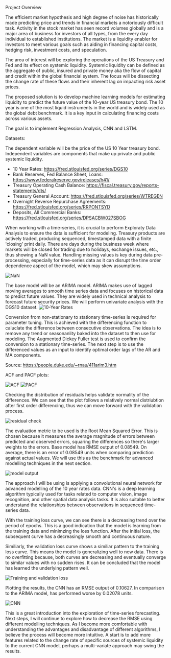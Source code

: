 Project Overview

The efficient market hypothesis and high degree of noise has historically made predicting price and trends in financial markets a notoriously difficult task. Activity in the stock market has seen record volumes globally and is a major area of business for investors of all types, from the every day individual to established institutions. The market is a liquidity enabler for investors to meet various goals such as aiding in financing capital costs, hedging risk, investment costs, and speculation.

The area of interest will be exploring the operations of the US Treasury and Fed and its effect on systemic liquidity. Systemic liquidity can be defined as the aggregate of public, insured and private money aka the flow of capital and credit within the global financial system. The focus will be dissecting the change rate of these flows and their inherent lag on impacting risk asset prices. 

The proposed solution is to develop machine learning models for estimating liquidity to predict the future value of the 10-year US treasury bond. The 10 year is one of the most liquid instruments in the world and is widely used as the global debt benchmark. It is a key input in calculating financing costs across various assets.

The goal is to implement Regression Analysis, CNN and LSTM.

Datasets:

The dependent variable will be the price of the US 10 Year treasury bond. Independent variables are components that make up private and public systemic liquidity. 

- 10 Year Rates: https://fred.stlouisfed.org/series/DGS10
- Bank Reserves, Fed Balance Sheet, Loans: https://www.federalreserve.gov/releases/h41/
- Treasury Operating Cash Balance: https://fiscal.treasury.gov/reports-statements/dts/
- Treasury General Account: https://fred.stlouisfed.org/series/WTREGEN
- Overnight Reverse Repurchase Agreements: https://fred.stlouisfed.org/series/RRPONTSYD
- Deposits, All Commercial Banks: https://fred.stlouisfed.org/series/DPSACBW027SBOG


When working with a time-series, it is crucial to perform Exploraty Data Analysis to ensure the data is sufficient for modeling. Treasury products are actively traded, producing sequenced, timestamped data with a finite 'closing' print daily. There are days during the business week where markets will be closed for trading due to holidays, exchange issues, etc., thus showing a NaN value. Handling missing values is key during data pre-processing, especially for time-series data as it can disrupt the time order dependence aspect of the model, which may skew assumptions.

![NaN](https://github.com/AA-TU/Capstone/assets/114870779/6b151ebb-1675-48ba-9a0d-bdbb25c9c6c8)


The base model will be an ARIMA model. ARIMA makes use of lagged moving averages to smooth time series data and focuses on historical data to predict future values. They are widely used in technical analysis to forecast future security prices. We will perform univariate analysis with the DGS10 dataset. 
![10-Year Rates](https://github.com/AA-TU/Capstone/assets/114870779/0bc29253-6c78-46f8-ba89-9436cb91d0c4)

Conversion from non-stationary to stationary time-series is required for parameter tuning. This is achieved with the differencing function to caluclate the difference between consecutive observations. The idea is to remove any trend or seasonanlity baked into the dataset to then use for modeling. The Augmented Dickey Fuller test is used to confirm the conversion to a stationary time-series. 
The next step is to use the differenced values as an input to identify optimal order lags of the AR and MA components. 

Source: https://people.duke.edu/~rnau/411arim3.htm

ACF and PACF plots: 

![ACF](https://github.com/AA-TU/Capstone/assets/114870779/2af01b9f-5ea0-4d8d-abf1-dd38801fb1c6) ![PACF](https://github.com/AA-TU/Capstone/assets/114870779/78f544ec-41aa-4716-8273-ce4b5c8324eb)

Checking the distribution of residuals helps validate normality of the differences. We can see that the plot follows a relatively normal distriubtion after first order differencing, thus we can move forward with the validation process.

![residual check](https://github.com/AA-TU/Capstone/assets/114870779/7806c3df-4607-4e5b-a96f-8fe7b6312851)

The evaluation metric to be used is the Root Mean Squared Error. This is chosen because it measures the average magnitude of errors between predicted and observed errors, squaring the differences so there's larger weights to the errors. 
Base model has RMSE output of 0.08549. On average, there is an error of 0.08549 units when comparing prediction against actual values. We will use this as the benchmark for advanced modelling techniques in the next section.

![model output](https://github.com/AA-TU/Capstone/assets/114870779/949d0ce3-802a-43d3-b1aa-f42a64c00e7e)

The approach I will be using is applying a convolutional neural network for advanced modelling of the 10 year rates data. CNN's is a deep learning algorithm typically used for tasks related to computer vision, image recognition, and other spatial data analysis tasks. It is also suitable to better understand the relationships between observations in sequenced time-series data. 

With the training loss curve, we can see there is a decreasing trend over the period of epochs. This is a good indication that the model is learning from the training data and minimzing the loss function. After the initial loss, the subsequent curve has a decreasingly smooth and continuous nature. 

Similiarly, the validation loss curve shows a similiar pattern to the training loss curve. This means the model is generalizing well to new data. There is no overfitting because, both curves are decreasing and eventually converge to similar values with no sudden rises. It can be concluded that the model has learned the underlying pattern well. 

![Training and validation loss](https://github.com/AA-TU/Capstone/assets/114870779/bbbdb437-1837-4b85-91b5-28430871f8cc)

Plotting the results, the CNN has an RMSE output of 0.10627. In comparison to the ARIMA model, has performed worse by 0.02078 units. 

![CNN](https://github.com/AA-TU/Capstone/assets/114870779/b605d86b-ffd4-47ef-9821-27d0d6ee0c65)


This is a great introduction into the exploration of time-series forecasting. Next steps, I will continue to explore how to decrease the RMSE using different modelling techniques. As I become more comfortable with understanding the advantages and disadvantage of different algorithms, I believe the process will become more intuitive. A start is to add more features related to the change rate of specific sources of systemic liquidity to the current CNN model, perhaps a multi-variate approach may swing the results.
